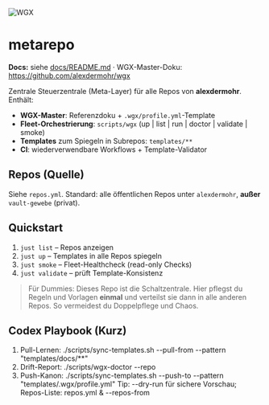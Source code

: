 ![WGX](https://img.shields.io/badge/wgx-enabled-blue)

# metarepo

**Docs:** siehe [docs/README.md](docs/README.md) · WGX-Master-Doku: https://github.com/alexdermohr/wgx

Zentrale Steuerzentrale (Meta-Layer) für alle Repos von **alexdermohr**.
Enthält:
- **WGX-Master**: Referenzdoku + `.wgx/profile.yml`-Template
- **Fleet-Orchestrierung**: `scripts/wgx` (up | list | run | doctor | validate | smoke)
- **Templates** zum Spiegeln in Subrepos: `templates/**`
- **CI**: wiederverwendbare Workflows + Template-Validator

## Repos (Quelle)
Siehe `repos.yml`. Standard: alle öffentlichen Repos unter `alexdermohr`, **außer** `vault-gewebe` (privat).

## Quickstart
1. `just list` – Repos anzeigen  
2. `just up` – Templates in alle Repos spiegeln  
3. `just smoke` – Fleet-Healthcheck (read-only Checks)  
4. `just validate` – prüft Template-Konsistenz

> Für Dummies: Dieses Repo ist die Schaltzentrale. Hier pflegst du Regeln und Vorlagen **einmal** und verteilst sie dann in alle anderen Repos. So vermeidest du Doppelpflege und Chaos.

## Codex Playbook (Kurz)
1) Pull-Lernen:   ./scripts/sync-templates.sh --pull-from <repo> --pattern "templates/docs/**"
2) Drift-Report:  ./scripts/wgx-doctor --repo <repo>
3) Push-Kanon:    ./scripts/sync-templates.sh --push-to <repo> --pattern "templates/.wgx/profile.yml"
Tip: --dry-run für sichere Vorschau; Repos-Liste: repos.yml & --repos-from
